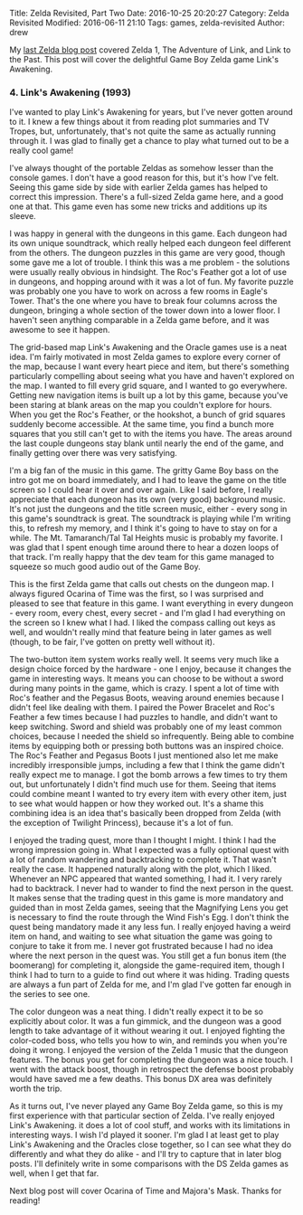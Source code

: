 Title: Zelda Revisited, Part Two
Date: 2016-10-25 20:20:27
Category: Zelda Revisited
Modified: 2016-06-11 21:10
Tags: games, zelda-revisited
Author: drew

My
[last Zelda blog post]({filename}/2016-10-10-zelda-revisited-part-one.md)
covered Zelda 1,
The Adventure of Link,
and Link to the Past.
This post will cover the delightful Game Boy Zelda game Link's Awakening.

### 4. Link's Awakening (1993)
I've wanted to play Link's Awakening for years,
but I've never gotten around to it.
I knew a few things about it from reading plot summaries and TV Tropes,
but,
unfortunately,
that's not quite the same as actually running through it.
I was glad to finally  get a chance to play what turned out to be a really cool game!
<img src="{static}/media/zelda/la_boat.jpg" alt=""/>

I've always thought of the portable Zeldas as somehow lesser than the console games.
I don't have a good reason for this,
but it's how I've felt.
Seeing this game side by side with earlier Zelda games has helped to correct this impression.
There's a full-sized Zelda game here,
and a good one at that.
This game even has some new tricks and additions up its sleeve.

I was happy in general with the dungeons in this game.
Each dungeon had its own unique soundtrack,
which really helped each dungeon feel different from the others.
The dungeon puzzles in this game are very good,
though some gave me a lot of trouble.
I think this was a me problem -
the solutions were usually really obvious in hindsight.
The Roc's Feather got a lot of use in dungeons,
and hopping around with it was a lot of fun.
My favorite puzzle was probably one you have to work on across a few rooms in Eagle's Tower.
That's the one where you have to break four columns across the dungeon,
bringing a whole section of the tower down into a lower floor.
I haven't seen anything comparable in a Zelda game before,
and it was awesome to see it happen.

The grid-based map Link's Awakening and the Oracle games use is a neat idea.
I'm fairly motivated in most Zelda games to explore every corner of the map,
because I want every heart piece and item,
but there's something particularly compelling about seeing what you have and haven't explored on the map.
I wanted to fill every grid square,
and I wanted to go everywhere.
Getting new navigation items is built up a lot by this game,
because you've been staring at blank areas on the map you couldn't explore for hours.
When you get the Roc's Feather,
or the hookshot,
a bunch of grid squares suddenly become accessible.
At the same time,
you find a bunch more squares that you still can't get to with the items you have.
The areas around the last couple dungeons stay blank until nearly the end of the game,
and finally getting over there was very satisfying.
<img src="{static}/media/zelda/la_in_game_map.jpg" alt=""/>
<img src="{static}/media/zelda/la_all_screens_map.jpg" alt=""/>

I'm a big fan of the music in this game.
The gritty Game Boy bass on the intro got me on board immediately,
and I had to leave the game on the title screen so I could hear it over and over again.
Like I said before,
I really appreciate that each dungeon has its own
(very good)
background music.
It's not just the dungeons and the title screen music,
either -
every song in this game's soundtrack is great.
The soundtrack is playing while I'm writing this,
to refresh my memory,
and I think it's going to have to stay on for a while.
The Mt. Tamaranch/Tal Tal Heights music is probably my favorite.
I was glad that I spent enough time around there to hear a dozen loops of that track.
I'm really happy that the dev team for this game managed to squeeze so much good audio out of the Game Boy.
<img src="{static}/media/zelda/la_marin_link.jpg" alt=""/>

This is the first Zelda game that calls out chests on the dungeon map.
I always figured Ocarina of Time was the first,
so I was surprised and pleased to see that feature in this game.
I want everything in every dungeon -
every room,
every chest,
every secret -
and I'm glad I had everything on the screen so I knew what I had.
I liked the compass calling out keys as well,
and wouldn't really mind that feature being in later games as well (though,
to be fair,
I've gotten on pretty well without it).

The two-button item system works really well.
It seems very much like a design choice forced by the hardware - one I enjoy,
because it changes the game in interesting ways.
It means you can choose to be without a sword during many points in the game,
which is crazy.
I spent a lot of time with Roc's feather and the Pegasus Boots,
weaving around enemies because I didn't feel like dealing with them.
I paired the Power Bracelet and Roc's Feather a few times because I had puzzles to handle,
and didn't want to keep switching.
Sword and shield was probably one of my least common choices,
because I needed the shield so infrequently.
Being able to combine items by equipping both or pressing both buttons was an inspired choice.
The Roc's Feather and Pegasus Boots I just mentioned also let me make incredibly irresponsible jumps,
including a few that I think the game didn't really expect me to manage.
I got the bomb arrows a few times to try them out,
but unfortunately I didn't find much use for them.
Seeing that items could combine meant I wanted to try every item with every other item,
just to see what would happen or how they worked out.
It's a shame this combining idea is an idea that's basically been dropped from Zelda
(with the exception of Twilight Princess),
because it's a lot of fun.

I enjoyed the trading quest,
more than I thought I might.
I think I had the wrong impression going in.
What I expected was a fully optional quest with a lot of random wandering and backtracking to complete it.
That wasn't really the case.
It happened naturally along with the plot,
which I liked.
Whenever an NPC appeared that wanted something,
I had it.
I very rarely had to backtrack.
I never had to wander to find the next person in the quest.
It makes sense that the trading quest in this game is more mandatory and guided than in most Zelda games,
seeing that the Magnifying Lens you get is necessary to find the route through the Wind Fish's Egg.
I don't think the quest being mandatory made it any less fun.
I really enjoyed having a weird item on hand,
and waiting to see what situation the game was going to conjure to take it from me.
I never got frustrated because I had no idea where the next person in the quest was.
You still get a fun bonus item
(the boomerang)
for completing it,
alongside the game-required item,
though I think I had to turn to a guide to find out where it was hiding.
Trading quests are always a fun part of Zelda for me,
and I'm glad I've gotten far enough in the series to see one.

The color dungeon was a neat thing.
I didn't really expect it to be so explicitly about color.
It was a fun gimmick,
and the dungeon was a good length to take advantage of it without wearing it out.
I enjoyed fighting the color-coded boss,
who tells you how to win,
and reminds you when you're doing it wrong.
I enjoyed the version of the Zelda 1 music that the dungeon features.
The bonus you get for completing the dungeon was a nice touch.
I went with the attack boost,
though in retrospect the defense boost probably would have saved me a few deaths.
This bonus DX area was definitely worth the trip.

As it turns out,
I've never played any Game Boy Zelda game,
so this is my first experience with that particular section of Zelda.
I've really enjoyed Link's Awakening.
it does a lot of cool stuff,
and works with its limitations in interesting ways.
I wish I'd played it sooner.
I'm glad I at least get to play Link's Awakening and the Oracles close together,
so I can see what they do differently and what they do alike -
and I'll try to capture that in later blog posts.
I'll definitely write in some comparisons with the DS Zelda games as well,
when I get that far.
<img src="{static}/media/zelda/links_awakening.jpg" alt=""/>

Next blog post will cover Ocarina of Time and Majora's Mask.
Thanks for reading!
